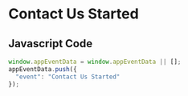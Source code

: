 # Contact Us Started

### 

## Javascript Code
```js
window.appEventData = window.appEventData || [];
appEventData.push({
  "event": "Contact Us Started"
});
```







